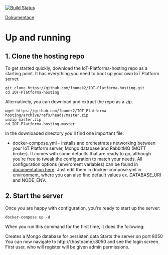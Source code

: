 [![Build Status](https://jenkins.iotplatforma.cloud/buildStatus/icon?job=IOT+multi%2Frelease)](https://jenkins.iotplatforma.cloud/job/IOT%20multi/job/release/)

[Dokumentace](https://docs.iotplatforma.cloud)

# Up and running

## 1. Clone the hosting repo

To get started quickly, download the IoT-Platforma-hosting repo as a starting point. It has everything you need to boot up your own IoT Platform server.

```
git clone https://github.com/founek2/IOT-Platforma-hosting.git
cd IOT-Platforma-hosting
```

Alternatively, you can download and extract the repo as a zip.

```
wget https://github.com/founek2/IOT-Platforma-hosting/archive/refs/heads/master.zip
unzip master.zip
cd IOT-Platforma-hosting-master
```

In the downloaded directory you'll find one important file:

-   docker-compose.yml - installs and orchestrates networking between your IoT Platform server, Mongo database and RabbitMQ (MQTT broker). It comes with some defaults that are ready to go, although you're free to tweak the configuration to match your needs. All configuration options (enviroment variables) can be found in [documentation here](https://docs.v3.iotplatforma.cloud/#/quickstart?id=enviroment-promněné). Just edit them in docker-compose.yml in environment, where you can also find default values ex. DATABASE_URI and NODE_ENV.

## 2. Start the server

Once you are happy with configuration, you're ready to start up the server:

```
docker-compose up -d
```

When you run this command for the first time, it does the following:

Creates a Mongo database for persisten data
Starts the server on port 8050
You can now navigate to http://{hostname}:8050 and see the login screen. First user, who will register will be given admin permissions.

